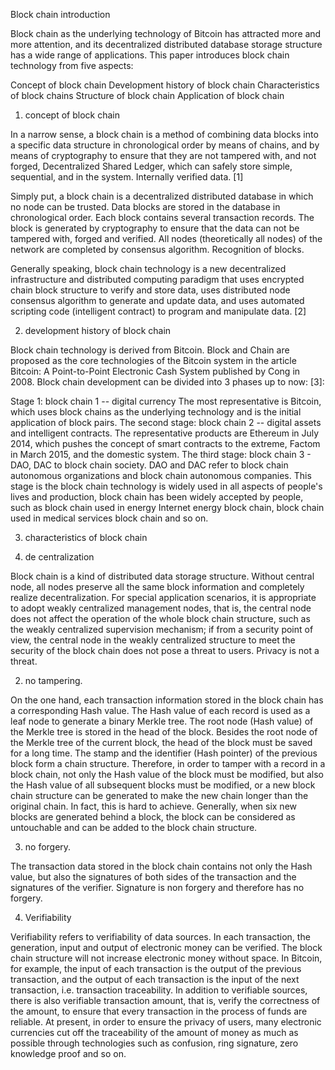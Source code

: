 Block chain introduction

Block chain as the underlying technology of Bitcoin has attracted more and more attention, and its decentralized distributed database storage structure has a wide range of applications. This paper introduces block chain technology from five aspects:



Concept of block chain
Development history of block chain
Characteristics of block chains
Structure of block chain
Application of block chain





1. concept of block chain

In a narrow sense, a block chain is a method of combining data blocks into a specific data structure in chronological order by means of chains, and by means of cryptography to ensure that they are not tampered with, and not forged, Decentralized Shared Ledger, which can safely store simple, sequential, and in the system. Internally verified data. [1]


Simply put, a block chain is a decentralized distributed database in which no node can be trusted. Data blocks are stored in the database in chronological order. Each block contains several transaction records. The block is generated by cryptography to ensure that the data can not be tampered with, forged and verified. All nodes (theoretically all nodes) of the network are completed by consensus algorithm. Recognition of blocks.


Generally speaking, block chain technology is a new decentralized infrastructure and distributed computing paradigm that uses encrypted chain block structure to verify and store data, uses distributed node consensus algorithm to generate and update data, and uses automated scripting code (intelligent contract) to program and manipulate data. [2]



2. development history of block chain

Block chain technology is derived from Bitcoin. Block and Chain are proposed as the core technologies of the Bitcoin system in the article Bitcoin: A Point-to-Point Electronic Cash System published by Cong in 2008. Block chain development can be divided into 3 phases up to now: [3]:


Stage 1: block chain 1 -- digital currency
The most representative is Bitcoin, which uses block chains as the underlying technology and is the initial application of block pairs.
The second stage: block chain 2 -- digital assets and intelligent contracts.
The representative products are Ethereum in July 2014, which pushes the concept of smart contracts to the extreme, Factom in March 2015, and the domestic system.
The third stage: block chain 3 - DAO, DAC to block chain society.
DAO and DAC refer to block chain autonomous organizations and block chain autonomous companies. This stage is the block chain technology is widely used in all aspects of people's lives and production, block chain has been widely accepted by people, such as block chain used in energy Internet energy block chain, block chain used in medical services block chain and so on.




3. characteristics of block chain

1. de centralization


Block chain is a kind of distributed data storage structure. Without central node, all nodes preserve all the same block information and completely realize decentralization. For special application scenarios, it is appropriate to adopt weakly centralized management nodes, that is, the central node does not affect the operation of the whole block chain structure, such as the weakly centralized supervision mechanism; if from a security point of view, the central node in the weakly centralized structure to meet the security of the block chain does not pose a threat to users. Privacy is not a threat.


2. no tampering.


On the one hand, each transaction information stored in the block chain has a corresponding Hash value. The Hash value of each record is used as a leaf node to generate a binary Merkle tree. The root node (Hash value) of the Merkle tree is stored in the head of the block. Besides the root node of the Merkle tree of the current block, the head of the block must be saved for a long time. The stamp and the identifier (Hash pointer) of the previous block form a chain structure. Therefore, in order to tamper with a record in a block chain, not only the Hash value of the block must be modified, but also the Hash value of all subsequent blocks must be modified, or a new block chain structure can be generated to make the new chain longer than the original chain. In fact, this is hard to achieve. Generally, when six new blocks are generated behind a block, the block can be considered as untouchable and can be added to the block chain structure.


3. no forgery.


The transaction data stored in the block chain contains not only the Hash value, but also the signatures of both sides of the transaction and the signatures of the verifier. Signature is non forgery and therefore has no forgery.


4. Verifiability


Verifiability refers to verifiability of data sources. In each transaction, the generation, input and output of electronic money can be verified. The block chain structure will not increase electronic money without space. In Bitcoin, for example, the input of each transaction is the output of the previous transaction, and the output of each transaction is the input of the next transaction, i.e. transaction traceability. In addition to verifiable sources, there is also verifiable transaction amount, that is, verify the correctness of the amount, to ensure that every transaction in the process of funds are reliable. At present, in order to ensure the privacy of users, many electronic currencies cut off the traceability of the amount of money as much as possible through technologies such as confusion, ring signature, zero knowledge proof and so on.